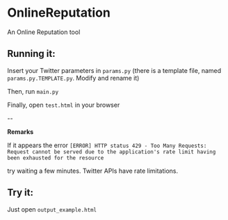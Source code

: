OnlineReputation
================

An Online Reputation tool


Running it:
--

Insert your Twitter parameters in `params.py` (there is a template file, named `params.py.TEMPLATE.py`. Modify and rename it)


Then, run `main.py`

Finally, open `test.html` in your browser


--


__Remarks__

If it appears the error
`[ERROR] HTTP status 429 - Too Many Requests: Request cannot be served due to the application's rate limit having been exhausted for the resource`

try waiting a few minutes. Twitter APIs have rate limitations.


Try it:
--
Just open `output_example.html`